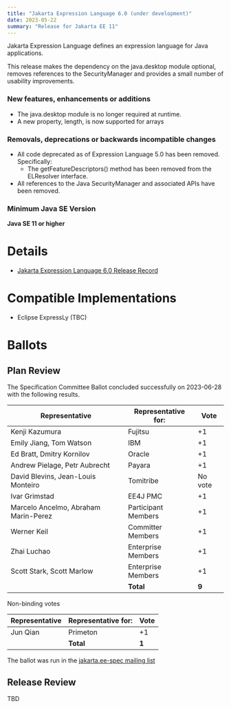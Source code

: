 ```yaml
---
title: "Jakarta Expression Language 6.0 (under development)"
date: 2023-05-22
summary: "Release for Jakarta EE 11"
---
```


Jakarta Expression Language defines an expression language for Java applications.

This release makes the dependency on the java.desktop module optional, removes references to the SecurityManager and provides a small number of usability improvements.

### New features, enhancements or additions
* The java.desktop module is no longer required at runtime.
* A new property, length, is now supported for arrays

### Removals, deprecations or backwards incompatible changes
* All code deprecated as of Expression Language 5.0 has been removed. Specifically:
  * The getFeatureDescriptors() method has been removed from the ELResolver interface.
* All references to the Java SecurityManager and associated APIs have been removed.

### Minimum Java SE Version
**Java SE 11 or higher**

# Details

* [Jakarta Expression Language 6.0 Release Record](https://projects.eclipse.org/projects/ee4j.el/releases/6.0.0)

<!--

The following can be uncommented and version information updated as they become available.

    * [Jakarta EE Platform 10 Release Plan](https://jakartaee.github.io/platform/jakartaee10/JakartaEE10ReleasePlan)
* [Jakarta Expression Language 5.0 Specification Document](./jakarta-expression-language-spec-5.0.pdf) (PDF)
* [Jakarta Expression Language 5.0 Specification Document](./jakarta-expression-language-spec-5.0.html) (HTML)
* [Jakarta Expression Language 5.0 Javadoc](./apidocs)
* [Jakarta Expression Language 5.0 TCK](https://download.eclipse.org/jakartaee/expression-language/5.0/jakarta-expression-language-tck-5.0.0.zip)  ([sig](https://download.eclipse.org/jakartaee/expression-language/5.0/jakarta-expression-language-tck-5.0.0.zip.sig),  [sha](https://download.eclipse.org/jakartaee/expression-language/5.0/jakarta-expression-language-tck-5.0.0.zip.sha256),  [pub](https://raw.githubusercontent.com/jakartaee/specification-committee/master/jakartaee-spec-committee.pub))
* Maven coordinates
  * [jakarta.el:jakarta.el-api:jar:5.0.0](https://search.maven.org/artifact/jakarta.el/jakarta.el-api/5.0.0/jar)
-->


# Compatible Implementations

* Eclipse ExpressLy (TBC)

# Ballots

## Plan Review

The Specification Committee Ballot concluded successfully on 2023-06-28 with the following results.

| Representative                                 | Representative for: | Vote    |
|------------------------------------------------|---------------------|---------|
| Kenji Kazumura                                 | Fujitsu             | +1      |
| Emily Jiang, Tom Watson                        | IBM                 | +1      |
| Ed Bratt, Dmitry Kornilov                      | Oracle              | +1      |
| Andrew Pielage, Petr Aubrecht                  | Payara              | +1      |
| David Blevins, Jean-Louis Monteiro             | Tomitribe           | No vote |
| Ivar Grimstad                                  | EE4J PMC            | +1      |
| Marcelo Ancelmo, Abraham Marin-Perez           | Participant Members | +1      |
| Werner Keil                                    | Committer Members   | +1      |
| Zhai Luchao                                    | Enterprise Members  | +1      |
| Scott Stark, Scott Marlow                      | Enterprise Members  | +1      |
|                                                | **Total**           | **9**   |

Non-binding votes

| Representative                                 | Representative for: |  Vote   |
|------------------------------------------------|---------------------|---------|
| Jun Qian                                       | Primeton            |   +1    |
|                                                | **Total**           |  **1**  |

The ballot was run in the [jakarta.ee-spec mailing list](https://www.eclipse.org/lists/jakarta.ee-spec/msg02911.html)

## Release Review

TBD